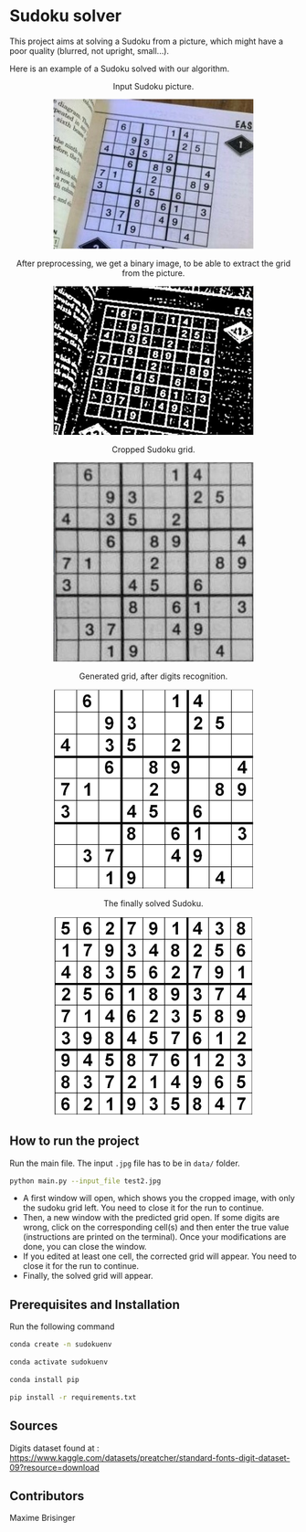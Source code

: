 # Sudoku solver
This project aims at solving a Sudoku from a picture, which might have a poor quality (blurred, not upright, small...).

Here is an example of a Sudoku solved with our algorithm.

<div align="center"> Input Sudoku picture.
</div>
<p align="center">
    <img src="data/readme_example/original.jpg" alt="drawing" width="350"/>
</p>

<div align="center"> After preprocessing, we get a binary image, to be able to extract the grid from the picture.
</div>
<p align="center">
    <img src="data/readme_example/binary.jpg" alt="drawing" width="350"/>
</p>

<div align="center"> Cropped Sudoku grid.
</div>
<p align="center">
    <img src="data/readme_example/crop.jpg" alt="drawing" width="350"/>
</p>


<div align="center"> Generated grid, after digits recognition.
</div>
<p align="center">
    <img src="data/readme_example/predict.jpg" alt="drawing" width="350"/>
</p>

<div align="center"> The finally solved Sudoku.
</div>
<p align="center">
    <img src="data/readme_example/solve.jpg" alt="drawing" width="350"/>
</p>





## How to run the project
Run the main file. The input `.jpg` file has to be in `data/` folder.
```bash
python main.py --input_file test2.jpg
```

* A first window will open, which shows you the cropped image, with only the sudoku grid left. You need to close it for the run to continue.
* Then, a new window with the predicted grid open. If some digits are wrong, click on the corresponding cell(s) and then enter the true value (instructions are printed on the terminal). Once your modifications are done, you can close the window.
* If you edited at least one cell, the corrected grid will appear. You need to close it for the run to continue.
* Finally, the solved grid will appear.

## Prerequisites and Installation
Run the following command
```bash
conda create -n sudokuenv
```
```bash
conda activate sudokuenv
```
```bash
conda install pip
```
```bash
pip install -r requirements.txt
```

## Sources
Digits dataset found at : https://www.kaggle.com/datasets/preatcher/standard-fonts-digit-dataset-09?resource=download

## Contributors
Maxime Brisinger